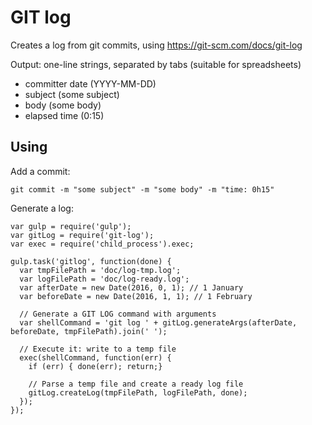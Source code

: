 GIT log
===

Creates a log from git commits, using https://git-scm.com/docs/git-log

Output: one-line strings, separated by tabs (suitable for spreadsheets)

- committer date (YYYY-MM-DD)
- subject (some subject)
- body (some body)
- elapsed time (0:15)


Using
---


Add a commit:
```
git commit -m "some subject" -m "some body" -m "time: 0h15"
```


Generate a log:
```
var gulp = require('gulp');
var gitLog = require('git-log');
var exec = require('child_process').exec;

gulp.task('gitlog', function(done) {
  var tmpFilePath = 'doc/log-tmp.log';
  var logFilePath = 'doc/log-ready.log';
  var afterDate = new Date(2016, 0, 1); // 1 January
  var beforeDate = new Date(2016, 1, 1); // 1 February

  // Generate a GIT LOG command with arguments
  var shellCommand = 'git log ' + gitLog.generateArgs(afterDate, beforeDate, tmpFilePath).join(' ');

  // Execute it: write to a temp file
  exec(shellCommand, function(err) {
    if (err) { done(err); return;}

    // Parse a temp file and create a ready log file
    gitLog.createLog(tmpFilePath, logFilePath, done);
  });
});
```